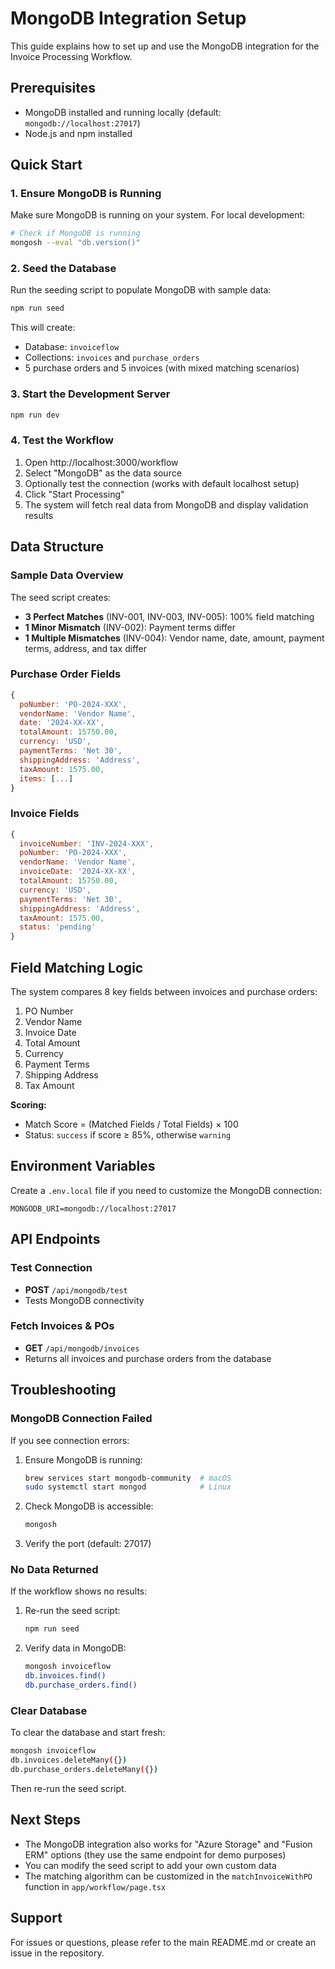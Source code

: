 # MongoDB Integration Setup

This guide explains how to set up and use the MongoDB integration for the Invoice Processing Workflow.

## Prerequisites

- MongoDB installed and running locally (default: `mongodb://localhost:27017`)
- Node.js and npm installed

## Quick Start

### 1. Ensure MongoDB is Running

Make sure MongoDB is running on your system. For local development:

```bash
# Check if MongoDB is running
mongosh --eval "db.version()"
```

### 2. Seed the Database

Run the seeding script to populate MongoDB with sample data:

```bash
npm run seed
```

This will create:
- Database: `invoiceflow`
- Collections: `invoices` and `purchase_orders`
- 5 purchase orders and 5 invoices (with mixed matching scenarios)

### 3. Start the Development Server

```bash
npm run dev
```

### 4. Test the Workflow

1. Open http://localhost:3000/workflow
2. Select "MongoDB" as the data source
3. Optionally test the connection (works with default localhost setup)
4. Click "Start Processing"
5. The system will fetch real data from MongoDB and display validation results

## Data Structure

### Sample Data Overview

The seed script creates:
- **3 Perfect Matches** (INV-001, INV-003, INV-005): 100% field matching
- **1 Minor Mismatch** (INV-002): Payment terms differ
- **1 Multiple Mismatches** (INV-004): Vendor name, date, amount, payment terms, address, and tax differ

### Purchase Order Fields

```javascript
{
  poNumber: 'PO-2024-XXX',
  vendorName: 'Vendor Name',
  date: '2024-XX-XX',
  totalAmount: 15750.00,
  currency: 'USD',
  paymentTerms: 'Net 30',
  shippingAddress: 'Address',
  taxAmount: 1575.00,
  items: [...]
}
```

### Invoice Fields

```javascript
{
  invoiceNumber: 'INV-2024-XXX',
  poNumber: 'PO-2024-XXX',
  vendorName: 'Vendor Name',
  invoiceDate: '2024-XX-XX',
  totalAmount: 15750.00,
  currency: 'USD',
  paymentTerms: 'Net 30',
  shippingAddress: 'Address',
  taxAmount: 1575.00,
  status: 'pending'
}
```

## Field Matching Logic

The system compares 8 key fields between invoices and purchase orders:
1. PO Number
2. Vendor Name
3. Invoice Date
4. Total Amount
5. Currency
6. Payment Terms
7. Shipping Address
8. Tax Amount

**Scoring:**
- Match Score = (Matched Fields / Total Fields) × 100
- Status: `success` if score ≥ 85%, otherwise `warning`

## Environment Variables

Create a `.env.local` file if you need to customize the MongoDB connection:

```env
MONGODB_URI=mongodb://localhost:27017
```

## API Endpoints

### Test Connection
- **POST** `/api/mongodb/test`
- Tests MongoDB connectivity

### Fetch Invoices & POs
- **GET** `/api/mongodb/invoices`
- Returns all invoices and purchase orders from the database

## Troubleshooting

### MongoDB Connection Failed

If you see connection errors:

1. Ensure MongoDB is running:
   ```bash
   brew services start mongodb-community  # macOS
   sudo systemctl start mongod            # Linux
   ```

2. Check MongoDB is accessible:
   ```bash
   mongosh
   ```

3. Verify the port (default: 27017)

### No Data Returned

If the workflow shows no results:

1. Re-run the seed script:
   ```bash
   npm run seed
   ```

2. Verify data in MongoDB:
   ```bash
   mongosh invoiceflow
   db.invoices.find()
   db.purchase_orders.find()
   ```

### Clear Database

To clear the database and start fresh:

```bash
mongosh invoiceflow
db.invoices.deleteMany({})
db.purchase_orders.deleteMany({})
```

Then re-run the seed script.

## Next Steps

- The MongoDB integration also works for "Azure Storage" and "Fusion ERM" options (they use the same endpoint for demo purposes)
- You can modify the seed script to add your own custom data
- The matching algorithm can be customized in the `matchInvoiceWithPO` function in `app/workflow/page.tsx`

## Support

For issues or questions, please refer to the main README.md or create an issue in the repository.
